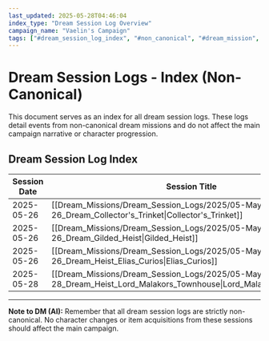 ```yaml
---
last_updated: 2025-05-28T04:46:04
index_type: "Dream Session Log Overview"
campaign_name: "Vaelin's Campaign"
tags: ["#dream_session_log_index", "#non_canonical", "#dream_mission", "#index_file", "#campaign_data", "#session_tracking", "#dream_logs"] # (NEW/ENHANCED)
---
```

# Dream Session Logs - Index (Non-Canonical)

This document serves as an index for all dream session logs. These logs detail events from non-canonical dream missions and do not affect the main campaign narrative or character progression.

## Dream Session Log Index

| Session Date | Session Title                                                                                                             | Days Passed | PC Level |
| ------------ | ------------------------------------------------------------------------------------------------------------------------- | ----------- | -------- |
| 2025-05-26   | [[Dream_Missions/Dream_Session_Logs/2025/05-May/2025-05-26_Dream_Collector's_Trinket\|Collector's_Trinket]]               | 0           | 1        |
| 2025-05-26   | [[Dream_Missions/Dream_Session_Logs/2025/05-May/2025-05-26_Dream_Gilded_Heist\|Gilded_Heist]]                             | 0           | 1        |
| 2025-05-26   | [[Dream_Missions/Dream_Session_Logs/2025/05-May/2025-05-26_Dream_Heist_Elias_Curios\|Elias_Curios]]                       | 0           | 1        |
| 2025-05-28   | [[Dream_Missions/Dream_Session_Logs/2025/05-May/2025-05-28_Dream_Heist_Lord_Malakors_Townhouse\|Lord_Malakors_Townhouse]] | 0           | 1        |

---
**Note to DM (AI):** Remember that all dream session logs are strictly non-canonical. No character changes or item acquisitions from these sessions should affect the main campaign.